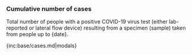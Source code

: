 ### Cumulative number of cases 

Total number of people with a positive COVID-19 virus test (either lab-reported or lateral flow device) resulting from a specimen (sample) taken from people up to {date}.

{inc:base/cases.md|modals}
